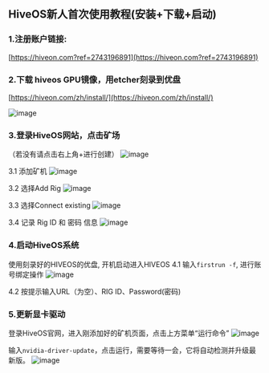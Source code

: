 ## HiveOS新人首次使用教程(安装+下载+启动)
### 1.注册账户链接:
[https://hiveon.com?ref=2743196891](https://hiveon.com?ref=2743196891)

### 2.下载 hiveos GPU镜像，用etcher刻录到优盘
[https://hiveon.com/zh/install/](https://hiveon.com/zh/install/)

![image](https://github.com/user-attachments/assets/a8bd6200-41e7-44a5-a4cd-44114cbdaa3c)

### 3.登录HiveOS网站，点击矿场
（若没有请点击右上⾓+进⾏创建）
![image](https://github.com/user-attachments/assets/191ab66a-bac7-4688-ae34-97b32aeb56a8)

3.1 添加矿机
![image](https://github.com/user-attachments/assets/5109182c-4ed6-440d-a3b2-0199710fab4c)

3.2 选择Add Rig
![image](https://github.com/user-attachments/assets/efd08abf-dd84-43dd-89fc-77f28164086d)

3.3 选择Connect existing
![image](https://github.com/user-attachments/assets/ff49075a-6e28-4727-904c-e1a0f467fbc1)

3.4 记录 Rig ID 和 密码 信息
![image](https://github.com/user-attachments/assets/eec0bf31-e5d2-4e71-bbf6-1543087e54c2)

### 4.启动HiveOS系统
使用刻录好的HIVEOS的优盘, 开机启动进入HIVEOS
4.1 输⼊```firstrun -f```, 进⾏账号绑定操作
![image](https://github.com/user-attachments/assets/69a45448-63d8-4332-9a6f-8bfab6d521bb)

4.2 按提示输⼊URL（为空）、RIG ID、Password(密码)

### 5.更新显卡驱动
登录HiveOS官⽹，进⼊刚添加好的矿机页⾯，点击上⽅菜单“运⾏命令”
![image](https://github.com/user-attachments/assets/edc7c220-7b89-4ce2-ba4c-53e02f9cc71b)

输⼊```nvidia-driver-update```，点击运⾏，需要等待⼀会，它将⾃动检测并升级最新版。
![image](https://github.com/user-attachments/assets/a0aa8f01-7109-4711-b48b-1c1ca4e62872)

